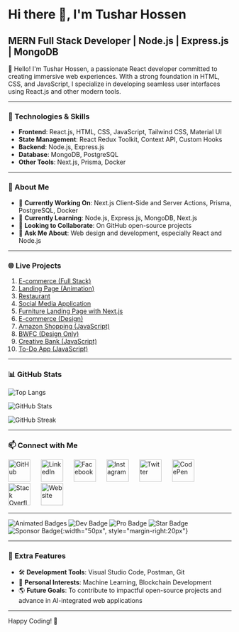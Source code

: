 # Hi there 👋, I'm Tushar Hossen

## MERN Full Stack Developer | Node.js | Express.js | MongoDB

👋 Hello! I'm Tushar Hossen, a passionate React developer committed to creating immersive web experiences. With a strong foundation in HTML, CSS, and JavaScript, I specialize in developing seamless user interfaces using React.js and other modern tools.

---

### 🚀 Technologies & Skills
- **Frontend**: React.js, HTML, CSS, JavaScript, Tailwind CSS, Material UI
- **State Management**: React Redux Toolkit, Context API, Custom Hooks
- **Backend**: Node.js, Express.js
- **Database**: MongoDB, PostgreSQL
- **Other Tools**: Next.js, Prisma, Docker

---

### 🌟 About Me
- 🔭 **Currently Working On**: Next.js Client-Side and Server Actions, Prisma, PostgreSQL, Docker
- 🌱 **Currently Learning**: Node.js, Express.js, MongoDB, Next.js
- 👯 **Looking to Collaborate**: On GitHub open-source projects
- 💬 **Ask Me About**: Web design and development, especially React and Node.js

---

### 🌐 Live Projects
1. [E-commerce (Full Stack)](https://www.fatemaagro.com/)
2. [Landing Page (Animation)](https://axtra-digital-agency.vercel.app/)
3. [Restaurant](https://tsr-restaurent.web.app/)
4. [Social Media Application](https://trustbookk.netlify.app/)
5. [Furniture Landing Page with Next.js](https://solutyafurnituredb.vercel.app/)
6. [E-commerce (Design)](https://oribi-react.netlify.app/)
7. [Amazon Shopping (JavaScript)](https://amazon-shopping-c.netlify.app/shop)
8. [BWFC (Design Only)](https://bwfc-bff.netlify.app/)
9. [Creative Bank (JavaScript)](https://tushar-creative-bank.netlify.app/)
10. [To-Do App (JavaScript)](https://zesty-naiad-e0c793.netlify.app/)

---

### 📊 GitHub Stats

![Top Langs](https://github-readme-stats.vercel.app/api/top-langs/?username=tushar-h789&layout=compact&theme=tokyonight)

![GitHub Stats](https://github-readme-stats.vercel.app/api?username=tushar-h789&show_icons=true&count_private=true&theme=tokyonight)

![GitHub Streak](https://streak-stats.demolab.com/?user=tushar-h789&theme=tokyonight)

---

### 📫 Connect with Me

<a href="https://github.com/tushar-h789" style="display:inline-block; margin-right:20px;"><img src="https://cdn.jsdelivr.net/npm/simple-icons@3.0.1/icons/github.svg" alt="GitHub" width="50px"/></a>
<a href="https://www.linkedin.com/in/tushar-h789/" style="display:inline-block; margin-right:20px;"><img src="https://cdn.jsdelivr.net/npm/simple-icons@3.0.1/icons/linkedin.svg" alt="LinkedIn" width="50px"/></a>
<a href="https://www.facebook.com/tusharH789" style="display:inline-block; margin-right:20px;"><img src="https://cdn.jsdelivr.net/npm/simple-icons@3.0.1/icons/facebook.svg" alt="Facebook" width="50px"/></a>
<a href="https://www.instagram.com/tusharh789/" style="display:inline-block; margin-right:20px;"><img src="https://cdn.jsdelivr.net/npm/simple-icons@3.0.1/icons/instagram.svg" alt="Instagram" width="50px"/></a>
<a href="https://twitter.com/tusharH789" style="display:inline-block; margin-right:20px;"><img src="https://cdn.jsdelivr.net/npm/simple-icons@3.0.1/icons/twitter.svg" alt="Twitter" width="50px"/></a>
<a href="https://codepen.io/tushar-h789" style="display:inline-block; margin-right:20px;"><img src="https://cdn.jsdelivr.net/npm/simple-icons@3.0.1/icons/codepen.svg" alt="CodePen" width="50px"/></a>
<a href="https://stackoverflow.com/users/tushar-imran" style="display:inline-block; margin-right:20px;"><img src="https://cdn.jsdelivr.net/npm/simple-icons@3.0.1/icons/stackoverflow.svg" alt="Stack Overflow" width="50px"/></a>
<a href="https://tsr-restaurent.web.app/" style="display:inline-block; margin-right:20px;"><img src="https://cdn.jsdelivr.net/npm/simple-icons@3.0.1/icons/icloud.svg" alt="Website" width="50px"/></a>

---

![Animated Badges](https://raw.githubusercontent.com/acervenky/animated-github-badges/master/assets/acbadge.gif) ![Dev Badge](https://raw.githubusercontent.com/acervenky/animated-github-badges/master/assets/devbadge.gif) ![Pro Badge](https://raw.githubusercontent.com/acervenky/animated-github-badges/master/assets/pro.gif) ![Star Badge](https://raw.githubusercontent.com/acervenky/animated-github-badges/master/assets/starbadge.gif) ![Sponsor Badge](https://raw.githubusercontent.com/acervenky/animated-github-badges/master/assets/sponsorbadge.gif){:width="50px", style="margin-right:20px"}

---

### 🌟 Extra Features
- 🛠 **Development Tools**: Visual Studio Code, Postman, Git
- 🧩 **Personal Interests**: Machine Learning, Blockchain Development
- 🌎 **Future Goals**: To contribute to impactful open-source projects and advance in AI-integrated web applications

---

Happy Coding! 🚀

